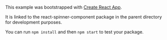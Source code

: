 This example was bootstrapped with [Create React App](https://github.com/facebook/create-react-app).

It is linked to the react-spinner-component package in the parent directory for development purposes.

You can run `npm install` and then `npm start` to test your package.
